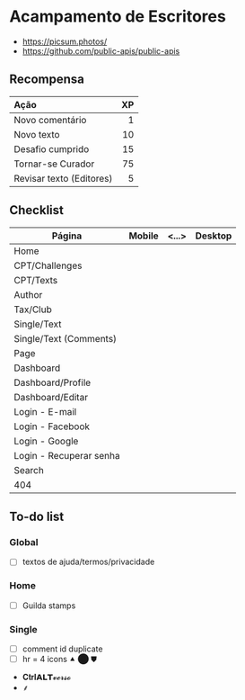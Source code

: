# Acampamento de Escritores

-  https://picsum.photos/
-  https://github.com/public-apis/public-apis

## Recompensa

| Ação                     |  XP |
| :----------------------- | --: |
| Novo comentário          |   1 |
| Novo texto               |  10 |
| Desafio cumprido         |  15 |
| Tornar-se Curador        |  75 |
| Revisar texto (Editores) |   5 |

## Checklist

| Página                  | Mobile | <...> | Desktop |
| ----------------------- | :----: | :---: | :-----: |
| Home                    |        |       |         |
| CPT/Challenges          |        |       |         |
| CPT/Texts               |        |       |         |
| Author                  |        |       |         |
| Tax/Club                |        |       |         |
| Single/Text             |        |       |         |
| Single/Text (Comments)  |        |       |         |
| Page                    |        |       |         |
| Dashboard               |        |       |         |
| Dashboard/Profile       |        |       |         |
| Dashboard/Editar        |        |       |         |
| Login - E-mail          |        |       |         |
| Login - Facebook        |        |       |         |
| Login - Google          |        |       |         |
| Login - Recuperar senha |        |       |         |
| Search                  |        |       |         |
| 404                     |        |       |         |

## To-do list

### Global

-  [ ] textos de ajuda/termos/privacidade

### Home

-  [ ] Guilda stamps

### Single

-  [ ] comment id duplicate
-  [ ] hr = 4 icons ⯅ ⬤ ⛊

-  𝐂𝐭𝐫𝐥𝗔𝗟𝗧𝓿𝓮𝓻𝓼𝓸
-  ⸙

